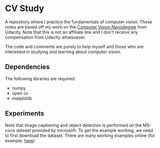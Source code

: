 # CV Study

A repository where I practice the fundamentals of computer vision. These notes are
based off my work on the [Computer Vision Nanodegree](https://www.udacity.com/course/computer-vision-nanodegree--nd891) from Udacity. 
Note that this is not an affiliate link and I don't receive any compensation from Udacity whatsoever.

The code and comments are purely to help myself and those who are interested
in studying and learning about computer vision.

## Dependencies

The following libraries are required

- numpy
- open cv
- matplotlib

## Experiments

Note that image captioning and object 
detection is performed on the MS-coco dataset 
provided by microsoft. 
To get the example working, we need to first download 
the dataset. There are many working examples online 
(for example, [here](https://mravendi.github.io/2019/06/20/pytorch-coco.html))
